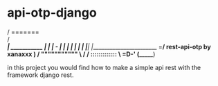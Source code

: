 # api-otp-django

   / ======= \
   / __________\
  | ___________ |
  | | -       | |
  | |         | |
  | |_________| |________________________
  \=____________/   rest-api-otp by xanaxxx    )
  / """"""""""" \                       /
 / ::::::::::::: \                  =D-'
(_________________)


in this project you would find how to make a simple api rest with the framework django rest.